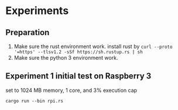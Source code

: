 # Experiments

## Preparation

1. Make sure the rust environment work. install rust by `curl --proto '=https' --tlsv1.2 -sSf https://sh.rustup.rs | sh`
2. Make sure the python 3 environment work.

## Experiment 1 initial test on Raspberry 3

set to 1024 MB memory, 1 core, and 3% execution cap

`cargo run --bin rpi.rs`
